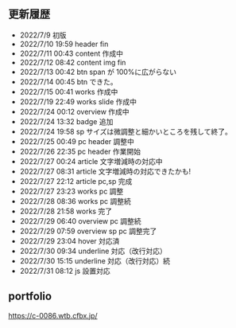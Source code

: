 ## 更新履歴

- 2022/7/9 初版
- 2022/7/10 19:59 header fin
- 2022/7/11 00:43 content 作成中
- 2022/7/12 08:42 content img fin
- 2022/7/13 00:42 btn span が 100%に広がらない
- 2022/7/14 00:45 btn できた。
- 2022/7/15 00:41 works 作成中
- 2022/7/19 22:49 works slide 作成中
- 2022/7/24 00:12 overview 作成中
- 2022/7/24 13:32 badge 追加
- 2022/7/24 19:58 sp サイズは微調整と細かいところを残して終了。
- 2022/7/25 00:49 pc header 調整中
- 2022/7/26 22:35 pc header 作業開始
- 2022/7/27 00:24 article 文字増減時の対応中
- 2022/7/27 08:31 article 文字増減時の対応できたかも!
- 2022/7/27 22:12 article pc,sp 完成
- 2022/7/27 23:23 works pc 調整
- 2022/7/28 08:36 works pc 調整続
- 2022/7/28 21:58 works 完了
- 2022/7/29 06:40 overview pc 調整続
- 2022/7/29 07:59 overview sp pc 調整完了
- 2022/7/29 23:04 hover 対応済
- 2022/7/30 09:34 underline 対応（改行対応）
- 2022/7/30 15:15 underline 対応（改行対応）続
- 2022/7/31 08:12 js 設置対応

## portfolio

https://c-0086.wtb.cfbx.jp/
